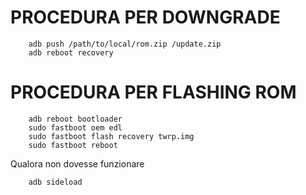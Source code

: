 # PROCEDURA PER DOWNGRADE
```
    adb push /path/to/local/rom.zip /update.zip
    adb reboot recovery
```
# PROCEDURA PER FLASHING ROM
```
    adb reboot bootloader
    sudo fastboot oem edl
    sudo fastboot flash recovery twrp.img
    sudo fastboot reboot
```
Qualora non dovesse funzionare
```
    adb sideload 
```
    

    
